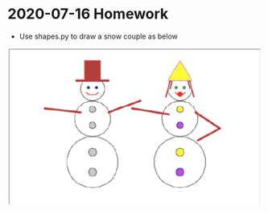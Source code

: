 # 2020-07-16 Homework

* Use shapes.py to draw a snow couple as below

![Snow Couple](snowCouple.png)